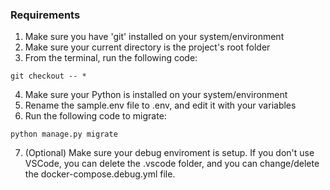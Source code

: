 ### Requirements ###

1. Make sure you have 'git' installed on your system/environment
2. Make sure your current directory is the project's root folder
3. From the terminal, run the following code:

```
git checkout -- *
```
4. Make sure your Python is installed on your system/environment
5. Rename the sample.env file to .env, and edit it with your variables
6. Run the following code to migrate:

```
python manage.py migrate
```

7. (Optional) Make sure your debug enviroment is setup. If you don't use 
   VSCode, you can delete the .vscode folder, and you can change/delete 
   the docker-compose.debug.yml file.